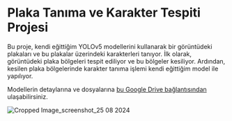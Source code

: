 # Plaka Tanıma ve Karakter Tespiti Projesi

Bu proje, kendi eğittiğim YOLOv5 modellerini kullanarak bir görüntüdeki plakaları ve bu plakalar üzerindeki karakterleri tanıyor. İlk olarak, görüntüdeki plaka bölgeleri tespit ediliyor ve bu bölgeler kesiliyor. Ardından, kesilen plaka bölgelerinde karakter tanıma işlemi kendi eğittiğim model ile yapılıyor. 

Modellerin detaylarına ve dosyalarına [bu Google Drive bağlantısından](https://drive.google.com/drive/folders/1IinGKI5UfqDa45_YezCntwdTEsRndres?usp=sharing) ulaşabilirsiniz.


![Cropped Image_screenshot_25 08 2024](https://github.com/user-attachments/assets/82750a2e-c72e-4733-9bdd-eae98b6d40d8)
